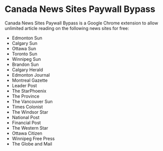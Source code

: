 Canada News Sites Paywall Bypass
================================

Canada News Sites Paywall Bypass is a Google Chrome extension to allow unlimited article reading on the following news sites for free:

* Edmonton Sun
* Calgary Sun
* Ottawa Sun
* Toronto Sun
* Winnipeg Sun
* Brandon Sun
* Calgary Herald
* Edmonton Journal
* Montreal Gazette
* Leader Post
* The StarPhoenix
* The Province
* The Vancouver Sun
* Times Colonist
* The Windsor Star
* National Post
* Financial Post
* The Western Star
* Ottawa Citizen
* Winnipeg Free Press
* The Globe and Mail